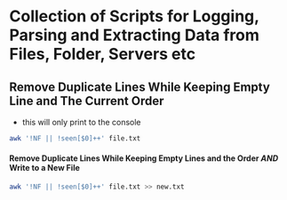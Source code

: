 # Collection of Scripts for Logging, Parsing and Extracting Data from Files, Folder, Servers etc


## Remove Duplicate Lines While Keeping Empty Line and The Current Order
- this will only print to the console
```bash
awk '!NF || !seen[$0]++' file.txt
```

#### Remove Duplicate Lines While Keeping Empty Lines and the Order *AND* Write to a New File
```bash
awk '!NF || !seen[$0]++' file.txt >> new.txt
```
